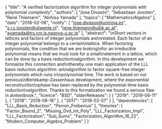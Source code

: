 {
    "title": "A verified factorization algorithm for integer polynomials with polynomial complexity",
    "authors": [
        "Jose Divasón",
        "Sebastiaan Joosten",
        "René Thiemann",
        "Akihisa Yamada"
    ],
    "topics": [
        "Mathematics/Algebra"
    ],
    "date": "2018-02-06",
    "notify": [
        "jose.divason@unirioja.es",
        "s.j.c.joosten@utwente.nl",
        "rene.thiemann@uibk.ac.at",
        "ayamada@trs.cm.is.nagoya-u.ac.jp"
    ],
    "abstract": "\nShort vectors in lattices and factors of integer polynomials are\nrelated. Each factor of an integer polynomial belongs to a certain\nlattice. When factoring polynomials, the condition that we are looking\nfor an irreducible polynomial means that we must look for a small\nelement in a lattice, which can be done by a basis reduction\nalgorithm. In this development we formalize this connection and\nthereby one main application of the LLL basis reduction algorithm: an\nalgorithm to factor square-free integer polynomials which runs in\npolynomial time. The work is based on our previous\nBerlekamp–Zassenhaus development, where the exponential reconstruction\nphase has been replaced by the polynomial-time basis reduction\nalgorithm. Thanks to this formalization we found a serious flaw in a\ntextbook.",
    "licence": "BSD",
    "olderReleases": [
        {
            "2019": "2019-06-11"
        },
        {
            "2018": "2018-08-16"
        },
        {
            "2017": "2018-02-07"
        }
    ],
    "dependencies": [
        "LLL_Basis_Reduction",
        "Perron_Frobenius"
    ],
    "theories": [
        "Factor_Bound_2",
        "Missing_Dvd_Int_Poly",
        "LLL_Factorization_Impl",
        "LLL_Factorization",
        "Sub_Sums",
        "Factorization_Algorithm_16_22",
        "Modern_Computer_Algebra_Problem"
    ]
}